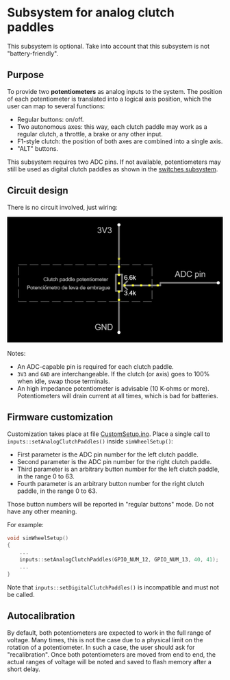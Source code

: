 # Subsystem for analog clutch paddles

This subsystem is optional. Take into account that this subsystem is not "battery-friendly".

## Purpose

To provide two **potentiometers** as analog inputs to the system. The position of each potentiometer is translated into a logical axis position, which the user can map to several functions:

- Regular buttons: on/off.
- Two autonomous axes: this way, each clutch paddle may work as a regular clutch, a throttle, a brake or any other input.
- F1-style clutch: the position of both axes are combined into a single axis.
- "ALT" buttons.

This subsystem requires two ADC pins. If not available, potentiometers may still be used as digital clutch paddles as shown in the [switches subsystem](../Switches/Switches_en.md).

## Circuit design

There is no circuit involved, just wiring:

![Analog clutch wiring](./AnalogClutchWiring.png)

Notes:

- An ADC-capable pin is required for each clutch paddle.
- `3V3` and `GND` are interchangeable. If the clutch (or axis) goes to 100% when idle, swap those terminals.
- An high impedance potentiometer is advisable (10 K-ohms or more). Potentiometers will drain current at all times, which is bad for batteries.

## Firmware customization

Customization takes place at file [CustomSetup.ino](../../../../src/Firmware/CustomSetup/CustomSetup.ino).
Place a single call to `inputs::setAnalogClutchPaddles()` inside `simWheelSetup()`:

- First parameter is the ADC pin number for the left clutch paddle.
- Second parameter is the ADC pin number for the right clutch paddle.
- Third parameter is an arbitrary button number for the left clutch paddle, in the range 0 to 63.
- Fourth parameter is an arbitrary button number for the right clutch paddle, in the range 0 to 63.

Those button numbers will be reported in "regular buttons" mode. Do not have any other meaning.

For example:

```c
void simWheelSetup()
{
    ...
    inputs::setAnalogClutchPaddles(GPIO_NUM_12, GPIO_NUM_13, 40, 41);
    ...
}
```

Note that `inputs::setDigitalClutchPaddles()` is incompatible and must not be called.

## Autocalibration

By default, both potentiometers are expected to work in the full range of voltage. Many times, this is not the case due to a physical limit on the rotation of a potentiometer. In such a case, the user should ask for "recalibration". Once both potentiometers are moved from end to end, the actual ranges of voltage will be noted and saved to flash memory after a short delay.
